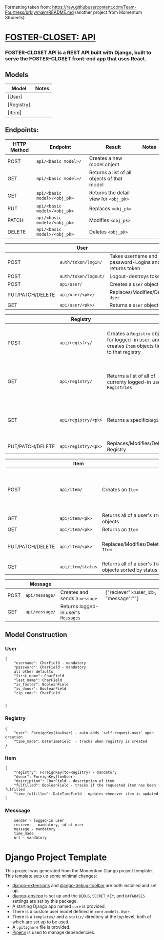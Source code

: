 
Formatting taken from: https://raw.githubusercontent.com/Team-Fourtress/brkly/main/README.md
(another project from Momentum Students)

# [FOSTER-CLOSET: API](https://foster-closet.herokuapp.com/)

### FOSTER-CLOSET API is a REST API built with Django, built to serve the FOSTER-CLOSET front-end app that uses React.


## Models
| Model | Notes |
| ----- | ----- |
| [User]
| [Registry]
| [Item]


## Endpoints: 
| HTTP Method | Endpoint | Result | Notes |
| ----------- | -------- | -------| ----- |
| POST | `api/<basic model>/` | Creates a new model object |  |
| GET | `api/<basic model>/` | Returns a list of all objects of that model |  |
| GET | `api/<basic model>/<obj_pk>` | Returns the detail view for `<obj_pk>` |  |
| PUT | `api/<basic model>/<obj_pk>` | Replaces `<obj_pk>` |  |
| PATCH | `api/<basic model>/<obj_pk>` | Modifies `<obj_pk>` |  |
| DELETE | `api/<basic model>/<obj_pk>` | Deletes `<obj_pk>` |  |


|      | User |          |          |
| -------- | -------- | -------- | -------- |
| POST | `auth/token/login/` | Takes username and password-Logins and returns token| |
| POST | `auth/token/logout/` | Logout-destroys token| |
| POST | `api/user/` | Creates a `User` object| |
| PUT/PATCH/DELETE | `api/user/<pk>/` | Replaces/Modifies/Deletes `User` | |
| GET | `api/user/<pk>/` | Returns a `User` object | |

|      | Registry |          |          |
| -------- | -------- | -------- | -------- |
| POST | `api/registry/` | Creates a `Registry` object for logged-in user, and creates `Item` objects tied to that registry | Will eventually require a foster-family login|
| GET | `api/registry/` | Returns a list of all of currenty logged-in user's `Registries` | Will eventually require a foster-family login|
| GET | `api/registry/<pk>` | Returns a specific`Registry` | Will eventually require a foster-family login|
| PUT/PATCH/DELETE | `api/registry/<pk>` | Replaces/Modifies/Deletes Registry

|      | Item |          |          |
| -------- | -------- | -------- | -------- |
| POST | `api/item/` | Creates an `Item`| Requires a `Registry` that is associated with the logged-in user  |
| GET | `api/item/<pk>` | Returns all of a user's `Item` objects |  |
| GET | `api/item/<pk>` | Returns an `Item` |  |
| PUT/PATCH/DELETE | `api/item/<pk>` | Replaces/Modifies/Deletes `Item` | Requires login with associated user  |
| GET | `api/item/status` | Returns  all of a user's `Item` objects sorted by status |  |

|      | Message |          |          |
| -------- | -------- | -------- | -------- |
| POST | `api/message/` | Creates and sends a `message`| {"reciever":<user_id>, "message":"<string>"}  |
| GET | `api/message/` | Returns logged-in user's `Messages` |  |



## Model Construction

### User
```
{
    "username": CharField - mandatory
    "password": CharField - mandatory
    all other defaults
    "first_name": CharField
    "last_name": CharField
    "is_foster": BooleanField
    "is_donor": BooleanField
    "zip_code": CharField
    
  
}
```

### Registry
```
{
    "user": ForeignKey(to=User) - auto adds `self.request.user` upon creation
    "time_made": DateTimeField  - tracks when registry is created
}
```

### Item
```
{
    "registry": ForeignKey(to=Registry) - mandatory
    "donor": ForeignKey(to=User) 
    "description": CharField - description of item
    "fulfilled": BooleanField - tracks if the requested item has been fulfilled
    "time_fulfilled": DateTimeField - updates whenever item is updated
}
```

### Messsage

```
    sender - logged-in user
    reciever - mandatory, id of user
    message - mandatory
    time_made 
    url - mandatory

```


# Django Project Template

This project was generated from the Momentum Django project template. This template sets up some minimal changes:

- [django-extensions](https://django-extensions.readthedocs.io/en/latest/) and [django-debug-toolbar](https://django-debug-toolbar.readthedocs.io/en/latest/) are both installed and set up.
- [django-environ](https://django-environ.readthedocs.io/en/latest/) is set up and the `DEBUG`, `SECRET_KEY`, and `DATABASES` settings are set by this package.
- A starting Django app named `core` is provided.
- There is a custom user model defined in `core.models.User`.
- There is a `templates/` and a `static/` directory at the top level, both of which are set up to be used.
- A `.gitignore` file is provided.
- [Pipenv](https://pipenv.pypa.io/en/latest/) is used to manage dependencies.
